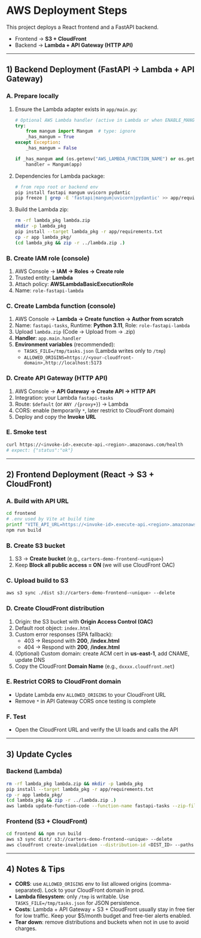 

# AWS Deployment Steps

This project deploys a React frontend and a FastAPI backend.
- Frontend → **S3 + CloudFront**
- Backend → **Lambda + API Gateway (HTTP API)**

---

## 1) Backend Deployment (FastAPI → Lambda + API Gateway)

### A. Prepare locally
1. Ensure the Lambda adapter exists in `app/main.py`:
   ```python
   # Optional AWS Lambda handler (active in Lambda or when ENABLE_MANGUM=1)
   try:
       from mangum import Mangum  # type: ignore
       _has_mangum = True
   except Exception:
       _has_mangum = False

   if _has_mangum and (os.getenv("AWS_LAMBDA_FUNCTION_NAME") or os.getenv("ENABLE_MANGUM") == "1"):
       handler = Mangum(app)
   ```
2. Dependencies for Lambda package:
   ```bash
   # from repo root or backend env
   pip install fastapi mangum uvicorn pydantic
   pip freeze | grep -E 'fastapi|mangum|uvicorn|pydantic' >> app/requirements.txt
   ```
3. Build the Lambda zip:
   ```bash
   rm -rf lambda_pkg lambda.zip
   mkdir -p lambda_pkg
   pip install --target lambda_pkg -r app/requirements.txt
   cp -r app lambda_pkg/
   (cd lambda_pkg && zip -r ../lambda.zip .)
   ```

### B. Create IAM role (console)
1. AWS Console → **IAM → Roles → Create role**
2. Trusted entity: **Lambda**
3. Attach policy: **AWSLambdaBasicExecutionRole**
4. Name: `role-fastapi-lambda`

### C. Create Lambda function (console)
1. AWS Console → **Lambda → Create function → Author from scratch**
2. Name: `fastapi-tasks`, Runtime: **Python 3.11**, Role: `role-fastapi-lambda`
3. Upload `lambda.zip` (Code → Upload from → .zip)
4. **Handler**: `app.main.handler`
5. **Environment variables** (recommended):
   - `TASKS_FILE=/tmp/tasks.json`  (Lambda writes only to `/tmp`)
   - `ALLOWED_ORIGINS=https://<your-cloudfront-domain>,http://localhost:5173`

### D. Create API Gateway (HTTP API)
1. AWS Console → **API Gateway → Create API → HTTP API**
2. Integration: your Lambda `fastapi-tasks`
3. Route: `$default` (or `ANY /{proxy+}`) → Lambda
4. CORS: enable (temporarily `*`, later restrict to CloudFront domain)
5. Deploy and copy the **Invoke URL**

### E. Smoke test
```bash
curl https://<invoke-id>.execute-api.<region>.amazonaws.com/health
# expect: {"status":"ok"}
```

---

## 2) Frontend Deployment (React → S3 + CloudFront)

### A. Build with API URL
```bash
cd frontend
# .env used by Vite at build time
printf "VITE_API_URL=https://<invoke-id>.execute-api.<region>.amazonaws.com\n" > .env
npm run build
```

### B. Create S3 bucket
1. S3 → **Create bucket** (e.g., `carters-demo-frontend-<unique>`)
2. Keep **Block all public access = ON** (we will use CloudFront OAC)

### C. Upload build to S3
```bash
aws s3 sync ./dist s3://carters-demo-frontend-<unique> --delete
```

### D. Create CloudFront distribution
1. Origin: the S3 bucket with **Origin Access Control (OAC)**
2. Default root object: `index.html`
3. Custom error responses (SPA fallback):
   - 403 → Respond with **200**, **/index.html**
   - 404 → Respond with **200**, **/index.html**
4. (Optional) Custom domain: create ACM cert in **us-east-1**, add CNAME, update DNS
5. Copy the CloudFront **Domain Name** (e.g., `dxxxx.cloudfront.net`)

### E. Restrict CORS to CloudFront domain
- Update Lambda env `ALLOWED_ORIGINS` to your CloudFront URL
- Remove `*` in API Gateway CORS once testing is complete

### F. Test
- Open the CloudFront URL and verify the UI loads and calls the API

---

## 3) Update Cycles

### Backend (Lambda)
```bash
rm -rf lambda_pkg lambda.zip && mkdir -p lambda_pkg
pip install --target lambda_pkg -r app/requirements.txt
cp -r app lambda_pkg/
(cd lambda_pkg && zip -r ../lambda.zip .)
aws lambda update-function-code --function-name fastapi-tasks --zip-file fileb://lambda.zip
```

### Frontend (S3 + CloudFront)
```bash
cd frontend && npm run build
aws s3 sync dist/ s3://carters-demo-frontend-<unique> --delete
aws cloudfront create-invalidation --distribution-id <DIST_ID> --paths "/*"
```

---

## 4) Notes & Tips
- **CORS**: use `ALLOWED_ORIGINS` env to list allowed origins (comma-separated). Lock to your CloudFront domain in prod.
- **Lambda filesystem**: only `/tmp` is writable. Use `TASKS_FILE=/tmp/tasks.json` for JSON persistence.
- **Costs**: Lambda + API Gateway + S3 + CloudFront usually stay in free tier for low traffic. Keep your $5/month budget and free-tier alerts enabled.
- **Tear down**: remove distributions and buckets when not in use to avoid charges.